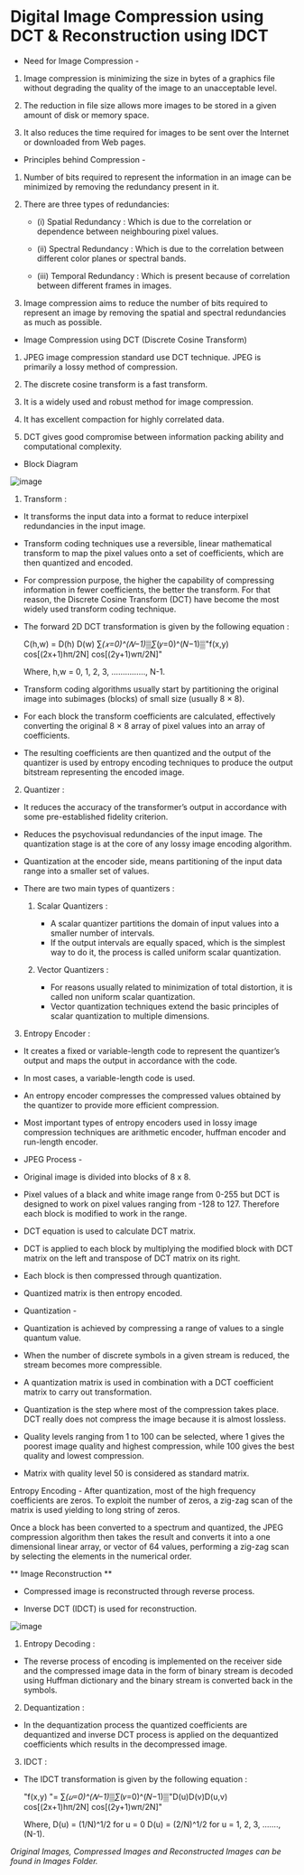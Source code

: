 # Digital Image Compression using DCT & Reconstruction using IDCT


* Need for Image Compression -
1) Image compression is minimizing the size in bytes of a graphics file without degrading the quality of the image to an unacceptable level. 

2) The reduction in file size allows more images to be stored in a given amount of disk or memory space. 

3) It also reduces the time required for images to be sent over the Internet or downloaded from Web pages.


* Principles behind Compression -
1) Number of bits required to represent the information in an image can be minimized by removing the redundancy present in it.

2) There are three types of redundancies: 
	- (i) Spatial Redundancy :
	       Which is due to the correlation or dependence between neighbouring pixel values.

	- (ii) Spectral Redundancy : 
	        Which is due to the correlation between different color planes or spectral bands.

	- (iii) Temporal Redundancy : 
	         Which is present because of correlation between different frames in images.

3) Image compression aims to reduce the number of bits required to represent an image by removing the spatial and spectral redundancies as much as possible. 


* Image Compression using DCT (Discrete Cosine Transform)
1) JPEG image compression standard use DCT technique. JPEG is primarily a lossy method of compression.

2) The discrete cosine transform is a fast transform.

3) It is a widely used and robust method for image compression.

4) It has excellent compaction for highly correlated data.

5) DCT gives good compromise between information packing ability and computational complexity.


* Block Diagram 

![image](https://user-images.githubusercontent.com/76968308/118371376-fb0e3b80-b5c9-11eb-8c9f-c869812b2ee7.png)

1. Transform :
- It transforms the input data into a format to reduce interpixel redundancies in the input image.

- Transform coding techniques use a reversible, linear mathematical transform to map the pixel values onto a set of coefficients, which are then quantized and encoded.

- For compression purpose, the higher the capability of compressing information in fewer coefficients, the better the transform. For that reason, the Discrete Cosine Transform (DCT) have become the most widely used transform coding technique. 

- The forward 2D  DCT transformation is given by the following equation :

	C(h,w) = D(h) D(w) ∑_(𝑥=0)^(𝑁−1)▒∑_(𝑦=0)^(𝑁−1)▒"f(x,y) cos[(2x+1)hπ/2N] cos[(2y+1)wπ/2N]" 

	Where, h,w = 0, 1, 2, 3, ……………, N-1. 

- Transform coding algorithms usually start by partitioning the original image into subimages (blocks) of small size (usually 8 × 8).

- For each block the transform coefficients are calculated, effectively converting the original 8 × 8 array of pixel values into an array of coefficients.

- The resulting coefficients are then quantized and the output of the quantizer is used by entropy encoding techniques to produce the output bitstream representing the encoded image. 


2. Quantizer :
- It reduces the accuracy of the transformer’s output in accordance with some pre-established fidelity criterion.

- Reduces the psychovisual redundancies of the input image. The quantization stage is at the core of any lossy image encoding algorithm.

- Quantization at the encoder side, means partitioning of the input data range into a smaller set of values.

- There are two main types of quantizers :
	1. Scalar Quantizers :
	    - A scalar quantizer partitions the domain of input values into a smaller number of intervals.
	    - If the output intervals are equally spaced, which is the simplest way to do it, the process is called
	      uniform scalar quantization.

	2. Vector Quantizers : 
	    - For reasons usually related to minimization of total distortion, it is called non uniform scalar
	      quantization.
	    - Vector quantization techniques extend the basic principles of scalar quantization to multiple
	      dimensions. 


3. Entropy Encoder :
- It creates a fixed or variable-length code to represent the quantizer’s output and maps the output in accordance with the code.

- In most cases, a variable-length code is used.

- An entropy encoder compresses the compressed values obtained by the quantizer to provide more efficient compression.

- Most important types of entropy encoders used in lossy image compression techniques are arithmetic encoder, huffman encoder and run-length encoder. 


* JPEG Process -
- Original image is divided into blocks of 8 x 8.

- Pixel values of a black and white image range from 0-255 but DCT is designed to work on pixel values ranging from -128 to 127. Therefore each block is modified to work in the range. 

- DCT equation is used to calculate DCT matrix.

- DCT is applied to each block by multiplying the modified block with DCT matrix on the left and transpose of DCT matrix on its right. 

- Each block is then compressed through quantization. 

- Quantized matrix is then entropy encoded. 


* Quantization -

- Quantization is achieved by compressing a range of values to a single quantum value. 

- When the number of discrete symbols in a given stream is reduced, the stream becomes more compressible. 

- A quantization matrix is used in combination with a DCT coefficient matrix to carry out transformation. 

- Quantization is the step where most of the compression takes place. DCT really does not compress the image because it is almost lossless. 

- Quality levels ranging from 1 to 100 can be selected, where 1 gives the poorest image quality and highest compression, while 100 gives the best quality and lowest compression. 

- Matrix with quality level 50 is considered as standard matrix.


Entropy Encoding -
After quantization, most of the high frequency coefficients are zeros. To exploit the number of zeros, a zig-zag scan of the matrix is used yielding to long string of zeros. 

Once a block has been converted to a spectrum and quantized, the JPEG compression algorithm then takes the result and converts it into a one dimensional linear array, or vector of 64 values, performing a zig-zag scan by selecting the elements in the numerical order. 




** Image Reconstruction **

- Compressed image is reconstructed through reverse process. 

- Inverse DCT (IDCT) is used for reconstruction.

![image](https://user-images.githubusercontent.com/76968308/118371714-83d9a700-b5cb-11eb-85b2-80c686b0bb96.png)


1. Entropy Decoding :
- The reverse process of encoding is implemented on the receiver side and the compressed image data in the form of binary stream is decoded using Huffman dictionary and the binary stream is converted back in the symbols.


2. Dequantization :
- In the dequantization process the quantized coefficients are dequantized and inverse DCT process is applied on the dequantized coefficients which results in the decompressed image.


3. IDCT :
- The IDCT transformation is given by the following equation :

	 "f(x,y) "= ∑_(𝑢=0)^(𝑁−1)▒∑_(𝑣=0)^(𝑁−1)▒"D(u)D(v)D(u,v) cos[(2x+1)hπ/2N] cos[(2y+1)wπ/2N]" 

	Where, 
D(u) = (1/N)^1/2 for u = 0 
D(u) = (2/N)^1/2 for u = 1, 2, 3, ……., (N-1). 


*Original Images, Compressed Images and Reconstructed Images can be found in Images Folder.*
